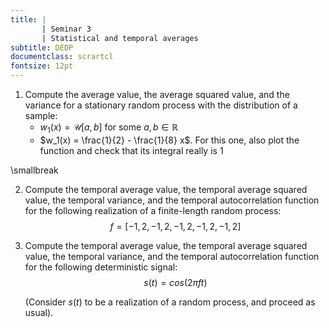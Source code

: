 ```yaml
---
title: | 
       | Seminar 3
       | Statistical and temporal averages
subtitle: DEDP
documentclass: scrartcl
fontsize: 12pt
---
```


1. Compute the average value, the average squared value, and the variance
for a stationary random process with the distribution of a sample:
    * $w_1(x) = \mathcal{U}[a,b]$ for some $a, b \in \mathbb{R}$
    * $w_1(x) = \frac{1}{2} - \frac{1}{8} x$. For this one, also plot the
    function and check that its integral really is 1

\smallbreak

2. Compute the temporal average value, the temporal average squared value,
the temporal variance, and the temporal autocorrelation function for 
the following realization of a finite-length random process:
$$f = [-1, 2, -1, 2, -1, 2, -1, 2, -1, 2]$$

2. Compute the temporal average value, the temporal average squared value,
the temporal variance, and the temporal autocorrelation function for 
the following deterministic signal:
$$ s(t) = cos(2 \pi f t)$$

	(Consider $s(t)$ to be a realization of a random process, and proceed as usual).
